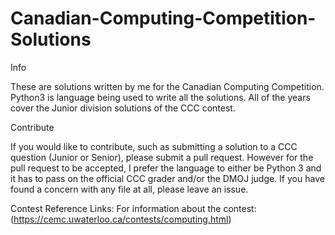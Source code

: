 # Canadian-Computing-Competition-Solutions
Info

These are solutions written by me for the Canadian Computing Competition. Python3 is language being used to write all the solutions. All of the years cover the Junior division solutions of the CCC contest.

Contribute

If you would like to contribute, such as submitting a solution to a CCC question (Junior or Senior), please submit a pull request. However for the pull request to be accepted, I prefer the language to either be Python 3 and it has to pass on the official CCC grader and/or the DMOJ judge. If you have found a concern with any file at all, please leave an issue.


Contest Reference Links:
For information about the contest:
(https://cemc.uwaterloo.ca/contests/computing.html)

